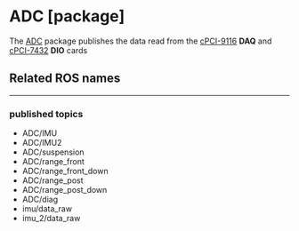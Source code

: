 # ADC [package]

The [ADC](https://github.com/team-diana/IO/tree/master/src/adc) package publishes the data read from the [cPCI-9116](cpci-9116.md) **DAQ** and [cPCI-7432](cpci-7432.md) **DIO** cards

## Related ROS names
---

### published topics

- ADC/IMU
- ADC/IMU2
- ADC/suspension
- ADC/range_front
- ADC/range_front_down
- ADC/range_post
- ADC/range_post_down
- ADC/diag
- imu/data_raw
- imu_2/data_raw

